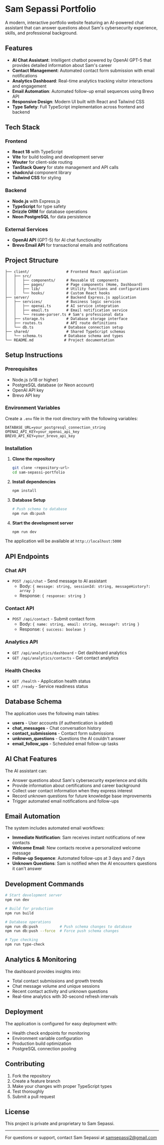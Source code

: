 # Sam Sepassi Portfolio

A modern, interactive portfolio website featuring an AI-powered chat assistant that can answer questions about Sam's cybersecurity experience, skills, and professional background.

## Features

- **AI Chat Assistant**: Intelligent chatbot powered by OpenAI GPT-5 that provides detailed information about Sam's career
- **Contact Management**: Automated contact form submission with email notifications
- **Analytics Dashboard**: Real-time analytics tracking visitor interactions and engagement
- **Email Automation**: Automated follow-up email sequences using Brevo API
- **Responsive Design**: Modern UI built with React and Tailwind CSS
- **Type Safety**: Full TypeScript implementation across frontend and backend

## Tech Stack

### Frontend
- **React 18** with TypeScript
- **Vite** for build tooling and development server
- **Wouter** for client-side routing
- **TanStack Query** for state management and API calls
- **shadcn/ui** component library
- **Tailwind CSS** for styling

### Backend
- **Node.js** with Express.js
- **TypeScript** for type safety
- **Drizzle ORM** for database operations
- **Neon PostgreSQL** for data persistence

### External Services
- **OpenAI API** (GPT-5) for AI chat functionality
- **Brevo Email API** for transactional emails and notifications

## Project Structure

```
├── client/                 # Frontend React application
│   ├── src/
│   │   ├── components/     # Reusable UI components
│   │   ├── pages/          # Page components (Home, Dashboard)
│   │   ├── lib/            # Utility functions and configurations
│   │   └── hooks/          # Custom React hooks
├── server/                 # Backend Express.js application
│   ├── services/           # Business logic services
│   │   ├── openai.ts       # AI service integration
│   │   ├── email.ts        # Email notification service
│   │   └── resume-parser.ts # Sam's professional data
│   ├── storage.ts          # Database storage interface
│   ├── routes.ts           # API route definitions
│   └── db.ts              # Database connection setup
├── shared/                 # Shared TypeScript schemas
│   └── schema.ts          # Database schema and types
└── README.md              # Project documentation
```

## Setup Instructions

### Prerequisites
- Node.js (v18 or higher)
- PostgreSQL database (or Neon account)
- OpenAI API key
- Brevo API key

### Environment Variables
Create a `.env` file in the root directory with the following variables:

```env
DATABASE_URL=your_postgresql_connection_string
OPENAI_API_KEY=your_openai_api_key
BREVO_API_KEY=your_brevo_api_key
```

### Installation

1. **Clone the repository**
   ```bash
   git clone <repository-url>
   cd sam-sepassi-portfolio
   ```

2. **Install dependencies**
   ```bash
   npm install
   ```

3. **Database Setup**
   ```bash
   # Push schema to database
   npm run db:push
   ```

4. **Start the development server**
   ```bash
   npm run dev
   ```

The application will be available at `http://localhost:5000`

## API Endpoints

### Chat API
- `POST /api/chat` - Send message to AI assistant
  - Body: `{ message: string, sessionId: string, messageHistory?: array }`
  - Response: `{ response: string }`

### Contact API
- `POST /api/contact` - Submit contact form
  - Body: `{ name: string, email: string, message?: string }`
  - Response: `{ success: boolean }`

### Analytics API
- `GET /api/analytics/dashboard` - Get dashboard analytics
- `GET /api/analytics/contacts` - Get contact analytics

### Health Checks
- `GET /health` - Application health status
- `GET /ready` - Service readiness status

## Database Schema

The application uses the following main tables:

- **users** - User accounts (if authentication is added)
- **chat_messages** - Chat conversation history
- **contact_submissions** - Contact form submissions
- **unknown_questions** - Questions the AI couldn't answer
- **email_follow_ups** - Scheduled email follow-up tasks

## AI Chat Features

The AI assistant can:
- Answer questions about Sam's cybersecurity experience and skills
- Provide information about certifications and career background
- Collect user contact information when they express interest
- Record unknown questions for future knowledge base improvements
- Trigger automated email notifications and follow-ups

## Email Automation

The system includes automated email workflows:
- **Immediate Notification**: Sam receives instant notifications of new contacts
- **Welcome Email**: New contacts receive a personalized welcome message
- **Follow-up Sequence**: Automated follow-ups at 3 days and 7 days
- **Unknown Questions**: Sam is notified when the AI encounters questions it can't answer

## Development Commands

```bash
# Start development server
npm run dev

# Build for production
npm run build

# Database operations
npm run db:push          # Push schema changes to database
npm run db:push --force  # Force push schema changes

# Type checking
npm run type-check
```

## Analytics & Monitoring

The dashboard provides insights into:
- Total contact submissions and growth trends
- Chat message volume and unique sessions
- Recent contact activity and unknown questions
- Real-time analytics with 30-second refresh intervals

## Deployment

The application is configured for easy deployment with:
- Health check endpoints for monitoring
- Environment variable configuration
- Production build optimization
- PostgreSQL connection pooling

## Contributing

1. Fork the repository
2. Create a feature branch
3. Make your changes with proper TypeScript types
4. Test thoroughly
5. Submit a pull request

## License

This project is private and proprietary to Sam Sepassi.

---

For questions or support, contact Sam Sepassi at samsepassi2@gmail.com